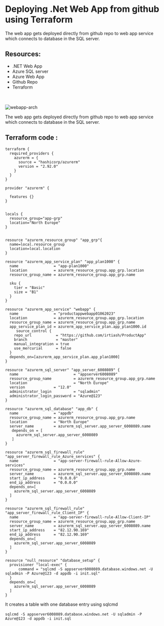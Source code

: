 # Deploying .Net Web App from github using Terraform
The web app gets deployed directly from github repo to web app service which connects to database in the SQL server.

## Resources:
  - .NET Web App
  - Azure SQL server
  - Azure Web App
  - Github Repo
  - Terraform
  <br><br><br>
 
![webapp-arch](https://github.com/salman-cissp/tf-webapp/assets/134168108/4dcdc07a-41aa-431b-a97c-fdc68539f0ad)

The web app gets deployed directly from github repo to web app service which connects to database in the SQL server. 

## Terraform code :

```
terraform {
  required_providers {
    azurerm = {
      source = "hashicorp/azurerm"
      version = "2.92.0"
    }
  }
}

provider "azurerm" {
  
  features {}
}


locals {
  resource_group="app-grp"
  location="North Europe"  
}


resource "azurerm_resource_group" "app_grp"{
  name=local.resource_group
  location=local.location
}

resource "azurerm_app_service_plan" "app_plan1000" {
  name                = "app-plan1000"
  location            = azurerm_resource_group.app_grp.location
  resource_group_name = azurerm_resource_group.app_grp.name

  sku {
    tier = "Basic"
    size = "B1"
  }
}

resource "azurerm_app_service" "webapp" {
  name                = "productappwebapp01062023"
  location            = azurerm_resource_group.app_grp.location
  resource_group_name = azurerm_resource_group.app_grp.name
  app_service_plan_id = azurerm_app_service_plan.app_plan1000.id
     source_control {
    repo_url           = "https://github.com/irtiash/ProductApp"
    branch             = "master"
    manual_integration = true
    use_mercurial      = false
  }
  depends_on=[azurerm_app_service_plan.app_plan1000]
}

resource "azurerm_sql_server" "app_server_6008089" {
  name                         = "appserver6008089"
  resource_group_name          = azurerm_resource_group.app_grp.name
  location                     = "North Europe"  
  version             = "12.0"
  administrator_login          = "sqladmin"
  administrator_login_password = "Azure@123"
}

resource "azurerm_sql_database" "app_db" {
  name                = "appdb"
  resource_group_name = azurerm_resource_group.app_grp.name
  location            = "North Europe"  
  server_name         = azurerm_sql_server.app_server_6008089.name
   depends_on = [
     azurerm_sql_server.app_server_6008089
   ]
}

resource "azurerm_sql_firewall_rule" "app_server_firewall_rule_Azure_services" {
  name                = "app-server-firewall-rule-Allow-Azure-services"
  resource_group_name = azurerm_resource_group.app_grp.name
  server_name         = azurerm_sql_server.app_server_6008089.name
  start_ip_address    = "0.0.0.0"
  end_ip_address      = "0.0.0.0"
  depends_on=[
    azurerm_sql_server.app_server_6008089
  ]
}

resource "azurerm_sql_firewall_rule" "app_server_firewall_rule_Client_IP" {
  name                = "app-server-firewall-rule-Allow-Client-IP"
  resource_group_name = azurerm_resource_group.app_grp.name
  server_name         = azurerm_sql_server.app_server_6008089.name
  start_ip_address    = "82.12.90.169"
  end_ip_address      = "82.12.90.169"
  depends_on=[
    azurerm_sql_server.app_server_6008089
  ]
}

resource "null_resource" "database_setup" {
  provisioner "local-exec" {
      command = "sqlcmd -S appserver6008089.database.windows.net -U sqladmin -P Azure@123 -d appdb -i init.sql"
  }
  depends_on=[
    azurerm_sql_server.app_server_6008089
  ]
}
```

It creates a table with one database entry using sqlcmd <br> <br>
` sqlcmd -S appserver6008089.database.windows.net -U sqladmin -P Azure@123 -d appdb -i init.sql `
